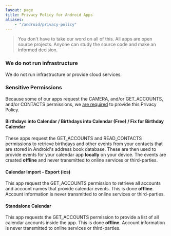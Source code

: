 ```yaml
---
layout: page
title: Privacy Policy for Android Apps
aliases:
    - "/android/privacy-policy"
---
```


> You don't have to take our word on all of this. All apps are open source projects. Anyone can study the source code and make an informed decision.

### We do not run infrastructure

We do not run infrastructure or provide cloud services.

### Sensitive Permissions

Because some of our apps request the CAMERA, and/or GET_ACCOUNTS, and/or CONTACTS permissions, we [are required](https://support.google.com/googleplay/android-developer/answer/113469#privacy) to provide this Privacy Policy.

#### Birthdays into Calendar / Birthdays into Calendar (Free) / Fix for Birthday Calendar
These apps request the GET_ACCOUNTS and READ_CONTACTS permissions to retrieve birthdays and other events from your contacts that are stored in Android's address book database.
These are then used to provide events for your calendar app **locally** on your device.
The events are created **offline** and never transmitted to online services or third-parties.

#### Calendar Import - Export (ics)
This app request the GET_ACCOUNTS permission to retrieve all accounts and account names that provide calendar events.
This is done **offline**. Account information is never transmitted to online services or third-parties.

#### Standalone Calendar
This app requests the GET_ACCOUNTS permission to provide a list of all calendar accounts inside the app.
This is done **offline**. Account information is never transmitted to online services or third-parties.
